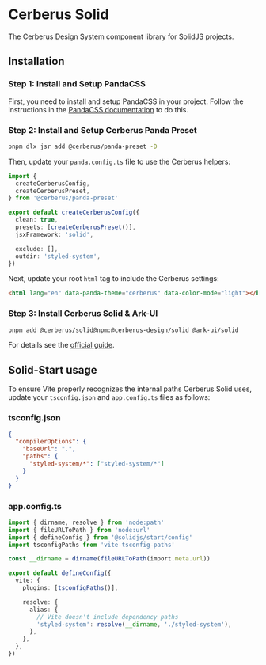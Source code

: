 # Cerberus Solid

The Cerberus Design System component library for SolidJS projects.

## Installation

### Step 1: Install and Setup PandaCSS

First, you need to install and setup PandaCSS in your project. Follow the instructions in the [PandaCSS documentation](https://panda-css.com/docs/installation/solidjs) to do this.

### Step 2: Install and Setup Cerberus Panda Preset

```bash
pnpm dlx jsr add @cerberus/panda-preset -D
```

Then, update your `panda.config.ts` file to use the Cerberus helpers:

```ts
import {
  createCerberusConfig,
  createCerberusPreset,
} from '@cerberus/panda-preset'

export default createCerberusConfig({
  clean: true,
  presets: [createCerberusPreset()],
  jsxFramework: 'solid',

  exclude: [],
  outdir: 'styled-system',
})
```

Next, update your root `html` tag to include the Cerberus settings:

```html
<html lang="en" data-panda-theme="cerberus" data-color-mode="light"></html>
```

### Step 3: Install Cerberus Solid & Ark-UI

```bash
pnpm add @cerberus/solid@npm:@cerberus-design/solid @ark-ui/solid
```

For details see the [official guide](https://cerberus.digitalu.design/preset).

## Solid-Start usage

To ensure Vite properly recognizes the internal paths Cerberus Solid uses, update your `tsconfig.json` and `app.config.ts` files as follows:

### tsconfig.json

```json
{
  "compilerOptions": {
    "baseUrl": ".",
    "paths": {
      "styled-system/*": ["styled-system/*"]
    }
  }
}
```

### app.config.ts

```ts
import { dirname, resolve } from 'node:path'
import { fileURLToPath } from 'node:url'
import { defineConfig } from '@solidjs/start/config'
import tsconfigPaths from 'vite-tsconfig-paths'

const __dirname = dirname(fileURLToPath(import.meta.url))

export default defineConfig({
  vite: {
    plugins: [tsconfigPaths()],

    resolve: {
      alias: {
        // Vite doesn't include dependency paths
        'styled-system': resolve(__dirname, './styled-system'),
      },
    },
  },
})
```
